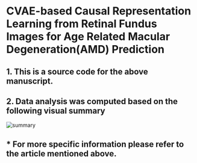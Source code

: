 # CVAE-based Causal Representation Learning from Retinal Fundus Images for Age Related Macular Degeneration(AMD) Prediction


## 1. This is a source code for the above manuscript.
## 2. Data analysis was computed based on the following visual summary

![summary](https://github.com/user-attachments/assets/c157fdb7-7532-4205-937a-953315a2c8ff)

## * For more specific information please refer to the article mentioned above.
